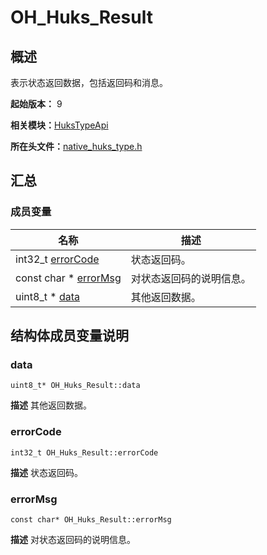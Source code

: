# OH_Huks_Result


## 概述

表示状态返回数据，包括返回码和消息。

**起始版本：** 9

**相关模块：**[HuksTypeApi](_huks_type_api.md)

**所在头文件：**[native_huks_type.h](native__huks__type_8h.md)


## 汇总


### 成员变量

| 名称 | 描述 | 
| -------- | -------- |
| int32_t [errorCode](#errorcode) | 状态返回码。  | 
| const char \* [errorMsg](#errormsg) | 对状态返回码的说明信息。  | 
| uint8_t \* [data](#data) | 其他返回数据。  | 


## 结构体成员变量说明


### data

```
uint8_t* OH_Huks_Result::data
```
**描述**
其他返回数据。


### errorCode

```
int32_t OH_Huks_Result::errorCode
```
**描述**
状态返回码。


### errorMsg

```
const char* OH_Huks_Result::errorMsg
```
**描述**
对状态返回码的说明信息。
